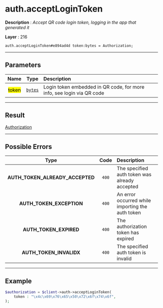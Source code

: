 # auth.acceptLoginToken

**Description** : *Accept QR code login token, logging in the app that generated it*

**Layer** : 216

```tl
auth.acceptLoginToken#e894ad4d token:bytes = Authorization;
```

---

## Parameters

| Name | Type | Description |
| :---: | :---: | :--- |
| <mark>token</mark> | [`bytes`](type/bytes) | Login token embedded in QR code, for more info, see login via QR code |

---

## Result

[Authorization](type/Authorization)

---

## Possible Errors

| Type | Code | Description |
| :---: | :---: | :--- |
| **AUTH_TOKEN_ALREADY_ACCEPTED** | `400` | The specified auth token was already accepted |
| **AUTH_TOKEN_EXCEPTION** | `400` | An error occurred while importing the auth token |
| **AUTH_TOKEN_EXPIRED** | `400` | The authorization token has expired |
| **AUTH_TOKEN_INVALIDX** | `400` | The specified auth token is invalid |

---

## Example

```php
$authorization = $client->auth->acceptLoginToken(
	token : "\x4c\x69\x76\x65\x50\x72\x6f\x74\x6f",
);
```